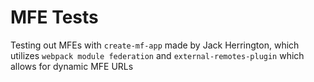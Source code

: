 # MFE Tests

Testing out MFEs with `create-mf-app` made by Jack Herrington, which utilizes `webpack module federation` and `external-remotes-plugin` which allows for dynamic MFE URLs